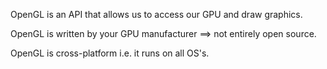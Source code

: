OpenGL is an API that allows us to access our GPU and draw graphics.

OpenGL is written by your GPU manufacturer ==> not entirely open source.

OpenGL is cross-platform i.e. it runs on all OS's.

